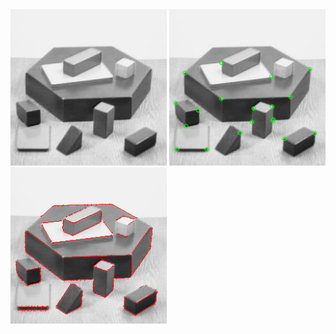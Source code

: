 <img src='blox.jpg' width='250' height='250'>
<img src='corners.png' width='250' height='250'>
<img src='edges.png' width='250' height='250'>
